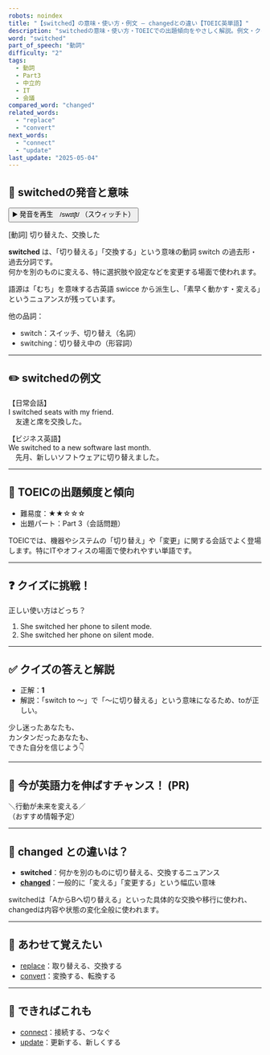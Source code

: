 ```yaml
---
robots: noindex
title: "【switched】の意味・使い方・例文 ― changedとの違い【TOEIC英単語】"
description: "switchedの意味・使い方・TOEICでの出題傾向をやさしく解説。例文・クイズ付きでchangedとの違いもわかりやすく学べます。"
word: "switched"
part_of_speech: "動詞"
difficulty: "2"
tags:
  - 動詞
  - Part3
  - 中立的
  - IT
  - 会議
compared_word: "changed"
related_words:
  - "replace"
  - "convert"
next_words:
  - "connect"
  - "update"
last_update: "2025-05-04"
---
```


## 🔰 switchedの発音と意味

<button class="play-audio" onclick="playTTS('switched')">
  <span class="play-audio-main">
    ▶️ 発音を再生　/swɪtʃt/
  </span>
  <span class="play-audio-sub">
    （スウィッチト）
  </span>
</button>

[動詞] 切り替えた、交換した

**switched** は、「切り替える」「交換する」という意味の動詞 switch の過去形・過去分詞です。  
何かを別のものに変える、特に選択肢や設定などを変更する場面で使われます。

語源は「むち」を意味する古英語 swicce から派生し、「素早く動かす・変える」というニュアンスが残っています。

他の品詞：  
- switch：スイッチ、切り替え（名詞）
- switching：切り替え中の（形容詞）

---

## ✏️ switchedの例文

【日常会話】  
I switched seats with my friend.  
　友達と席を交換した。

【ビジネス英語】  
We switched to a new software last month.  
　先月、新しいソフトウェアに切り替えました。

---

## 🎯 TOEICの出題頻度と傾向

- 難易度：★★☆☆☆
- 出題パート：Part 3（会話問題）

TOEICでは、機器やシステムの「切り替え」や「変更」に関する会話でよく登場します。特にITやオフィスの場面で使われやすい単語です。

---

## ❓ クイズに挑戦！

正しい使い方はどっち？

1. She switched her phone to silent mode.  
2. She switched her phone on silent mode.

---

## ✅ クイズの答えと解説

- 正解：**1**
- 解説：「switch to ～」で「～に切り替える」という意味になるため、toが正しい。

少し迷ったあなたも、  
カンタンだったあなたも、  
できた自分を信じよう👇️

---

## 🚀 今が英語力を伸ばすチャンス！ (PR)

<div class="info-center">
＼行動が未来を変える／<br>  
（おすすめ情報予定）
</div>

---

## 🤔  changed との違いは？

- **switched**：何かを別のものに切り替える、交換するニュアンス
- **[changed](/word/changed/)**：一般的に「変える」「変更する」という幅広い意味

switchedは「AからBへ切り替える」といった具体的な交換や移行に使われ、changedは内容や状態の変化全般に使われます。

---

## 🧩 あわせて覚えたい

- [replace](/word/replace/)：取り替える、交換する
- [convert](/word/convert/)：変換する、転換する

---

## 📖 できればこれも

- [connect](/word/connect/)：接続する、つなぐ
- [update](/word/update/)：更新する、新しくする

<!-- cvid: aid49_bid14 -->
